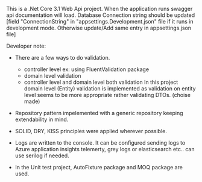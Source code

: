 
This is a .Net Core 3.1 Web Api project.
When the application runs swagger api documentation will load.
Database Connection string should be updated 
[field "ConnectionString" in "appsettings.Development.json" file 
if it runs in development mode. Otherwise update/Add same entry in appsettings.json file]

Developer note:

* There are a few ways to do validation. 
	- controller level ex: using FluentValidation package
	- domain level validation
	- controller level and domain level both validation
 In this project domain level (Entity) validation is implemented as validation on entity level seems to be more
 appropriate rather validating DTOs. (choise made)

 * Repository pattern impelemented with a generic repository keeping extendability in mind.
 * SOLID, DRY, KISS principles were applied wherever possible.
 * Logs are written to the console. It can be configured sending logs to Azure application insights telemerty, grey logs 
 or elasticsearch etc.. can use serilog if needed.
 * In the Unit test project, AutoFixture package and MOQ package are used.
 